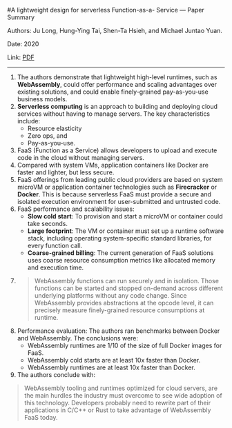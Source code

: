#A lightweight design for serverless Function-as-a- Service — Paper Summary


Authors: Ju Long, Hung-Ying Tai, Shen-Ta Hsieh, and Michael Juntao Yuan.

Date: 2020

Link: [PDF](https://arxiv.org/pdf/2010.07115v1.pdf)

-----

1. The authors demonstrate that lightweight high-level runtimes, such as **WebAssembly**, could offer performance and scaling advantages over existing solutions, and could enable finely-grained pay-as-you-use business models.
2. **Serverless computing** is an approach to building and deploying cloud services without having to manage servers. The key characteristics include:
    * Resource elasticity
    * Zero ops, and
    * Pay-as-you-use.
2. FaaS (Function as a Service) allows developers to upload and execute code in the cloud without managing servers.
3. Compared with system VMs, application containers like Docker are faster and lighter, but less secure.
4. FaaS offerings from leading public cloud providers are based on system microVM or application container technologies such as **Firecracker** or **Docker**. This is because serverless FaaS must provide a secure and isolated execution environment for user-submitted and untrusted code.
5. FaaS performance and scalability issues:
    * **Slow cold start**: To provision and start a microVM or container could take seconds.
    * **Large footprint**: The VM or container must set up a runtime software stack, including operating system-specific standard libraries, for every function call.
    * **Coarse-grained billing**: The current generation of FaaS solutions uses coarse resource consumption metrics like allocated memory and execution time. 
6. > WebAssembly functions can run securely and in isolation. Those functions can be started and stopped on-demand across different underlying platforms without any code change. Since WebAssembly provides abstractions at the opcode level, it can precisely measure finely-grained resource consumptions at runtime.
7. Performance evaluation: The authors ran benchmarks between Docker and WebAssembly. The conclusions were:
    * WebAssembly runtimes are 1/10 of the size of full Docker images for FaaS.
    * WebAssembly cold starts are at least 10x faster than Docker.
    * WebAssembly runtimes are at least 10x faster than Docker.
8. The authors conclude with:
> WebAssembly tooling and runtimes optimized for cloud servers, are the main hurdles the industry must overcome to see wide adoption of this technology. Developers probably need to rewrite part of their applications in C/C++ or Rust to take advantage of WebAssembly FaaS today.